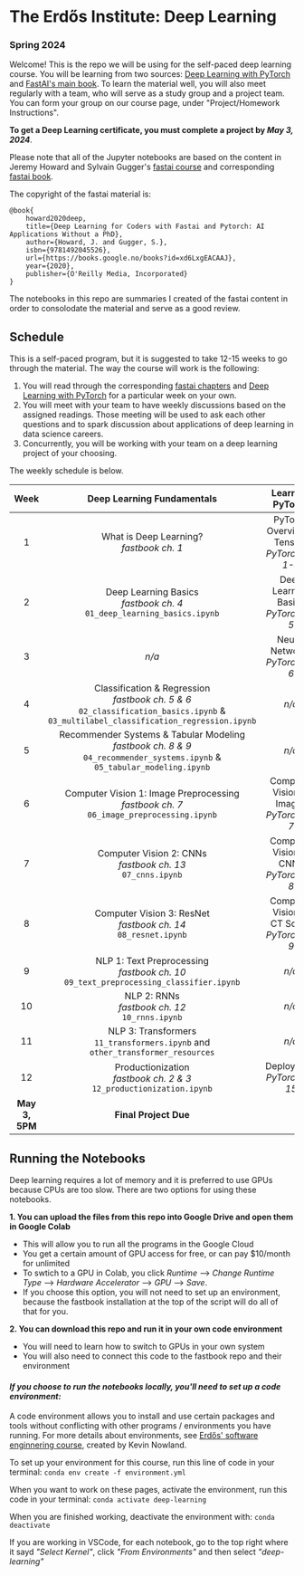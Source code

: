 # The Erdős Institute: Deep Learning 
### Spring 2024

Welcome! This is the repo we will be using for the self-paced deep learning course. You will be learning from two sources: <a href="https://www.amazon.com/Deep-Learning-PyTorch-Eli-Stevens/dp/1617295264" target="_blank">Deep Learning with PyTorch</a> and <a href="http://github.com/fastai/fastbook" target="_blank">FastAI's main book</a>.
To learn the material well, you will also meet regularly with a team, who will serve as a study group and a project team. You can form your group on our course page, under "Project/Homework Instructions".

**To get a Deep Learning certificate, you must complete a project by _May 3, 2024_**.

Please note that all of the Jupyter notebooks are based on the content in Jeremy Howard and Sylvain Gugger's <a href="http://course.fast.ai/" target="_blank">fastai course</a> and corresponding <a href="http://github.com/fastai/fastbook" target="_blank">fastai book</a>.

The copyright of the fastai material is:
```
@book{
    howard2020deep,
    title={Deep Learning for Coders with Fastai and Pytorch: AI Applications Without a PhD},
    author={Howard, J. and Gugger, S.},
    isbn={9781492045526},
    url={https://books.google.no/books?id=xd6LxgEACAAJ},
    year={2020},
    publisher={O'Reilly Media, Incorporated}
}
```

The notebooks in this repo are summaries I created of the fastai content in order to consolodate the material and serve as a good review.

## Schedule

This is a self-paced program, but it is suggested to take 12-15 weeks to go through the material. The way the course will work is the following:
1. You will read through the corresponding <a href="http://github.com/fastai/fastbook" target="_blank">fastai chapters</a> and <a href="https://www.amazon.com/Deep-Learning-PyTorch-Eli-Stevens/dp/1617295264" target="_blank">Deep Learning with PyTorch</a> for a particular week on your own.
2. You will meet with your team to have weekly discussions based on the assigned readings. Those meeting will be used to ask each other questions and to spark discussion about applications of deep learning in data science careers.
3. Concurrently, you will be working with your team on a deep learning project of your choosing.

The weekly schedule is below.

Week | Deep Learning Fundamentals | Learning PyTorch
:-------------: | :-------------: | :-------------: 
1 | What is Deep Learning? <br> *fastbook ch. 1* | PyTorch Overview & Tensors <br> *PyTorch ch. 1-4*
2 | Deep Learning Basics <br> *fastbook ch. 4* <br> `01_deep_learning_basics.ipynb`| Deep Learning Basics <br> *PyTorch ch. 5*
3 | *n/a* | Neural Networks <br> *PyTorch ch. 6*
4 | Classification & Regression <br> *fastbook ch. 5 & 6* <br> `02_classification_basics.ipynb` & `03_multilabel_classification_regression.ipynb`| *n/a*
5 | Recommender Systems & Tabular Modeling <br> *fastbook ch. 8 & 9* <br> `04_recommender_systems.ipynb` & `05_tabular_modeling.ipynb`| *n/a*
6 | Computer Vision 1: Image Preprocessing <br> *fastbook ch. 7* <br> `06_image_preprocessing.ipynb`| Computer Vision 1: Images <br> *PyTorch ch. 7*
7 | Computer Vision 2: CNNs <br> *fastbook ch. 13* <br> `07_cnns.ipynb`| Computer Vision 2: CNNs <br> *PyTorch ch. 8*
8 | Computer Vision 3: ResNet <br> *fastbook ch. 14* <br> `08_resnet.ipynb`| Computer Vision 3: CT Scans <br> *PyTorch ch. 9*
9 | NLP 1: Text Preprocessing <br> *fastbook ch. 10* <br> `09_text_preprocessing_classifier.ipynb` | *n/a*
10 | NLP 2: RNNs <br> *fastbook ch. 12* <br> `10_rnns.ipynb` | *n/a*
11 | NLP 3: Transformers <br> `11_transformers.ipynb` and `other_transformer_resources` | *n/a*
12 | Productionization <br> *fastbook ch. 2 & 3* <br> `12_productionization.ipynb` | Deployment <br> *PyTorch ch. 15*
**May 3, 5PM** | **Final Project Due** | 

## Running the Notebooks
Deep learning requires a lot of memory and it is preferred to use GPUs because CPUs are too slow. There are two options for using these notebooks. 

**1. You can upload the files from this repo into Google Drive and open them in Google Colab**
- This will allow you to run all the programs in the Google Cloud
- You get a certain amount of GPU access for free, or can pay $10/month for unlimited
- To swtich to a GPU in Colab, you click *Runtime* --> *Change Runtime Type* --> *Hardware Accelerator* --> *GPU* --> *Save*.
- If you choose this option, you will not need to set up an environment, because the fastbook installation at the top of the script will do all of that for you.

**2. You can download this repo and run it in your own code environment**
- You will need to learn how to switch to GPUs in your own system
- You will also need to connect this code to the fastbook repo and their environment

#### _If you choose to run the notebooks locally, you'll need to set up a code environment:_

A code environment allows you to install and use certain packages and tools without conflicting with other programs / environments you have running. For more details about environments, see <a href="http://www.erdosinstitute.org/programs/asynchronous/software-engineering-for-data-scientists/" target="_blank">Erdős' software enginnering course</a>, created by Kevin Nowland.

To set up your environment for this course, run this line of code in your terminal:
`conda env create -f environment.yml`

When you want to work on these pages, activate the environment, run this code in your terminal:
`conda activate deep-learning`

When you are finished working, deactivate the environment with:
`conda deactivate`

If you are working in VSCode, for each notebook, go to the top right where it sayd *"Select Kernel"*, click *"From Environments"* and then select *"deep-learning"*
